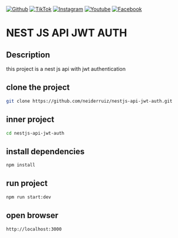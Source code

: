 [![Github](https://img.shields.io/badge/-GitHub-000?style=flat&logo=Github&logoColor=white)](http://github.com/neiderruiz)
[![TikTok](https://img.shields.io/badge/-TikTok-000?style=flat&logo=Tiktok&logoColor=white)](https://www.tiktok.com/@neiderruiz_)
[![Instagram](https://img.shields.io/badge/-Instagram-%23E4405F?style=flat&logo=Instagram&logoColor=white)](https://www.instagram.com/neiderruiz_/)
[![Youtube](https://img.shields.io/badge/-YouTube-FF0000?style=flat&logo=YouTube&logoColor=white)](https://www.youtube.com/@neiderruiz)
[![Facebook](https://img.shields.io/badge/-FaceBook-3b5998?style=flat&logo=FaceBook&logoColor=white)](https://www.facebook.com/neiderruizzz)

# NEST JS API JWT AUTH

## Description

this project is a nest js api with jwt authentication


## clone the project

```bash
git clone https://github.com/neiderruiz/nestjs-api-jwt-auth.git
```

## inner project

```bash
cd nestjs-api-jwt-auth
```

## install dependencies

```bash
npm install
```

## run project

```bash
npm run start:dev
```

## open browser

```bash
http://localhost:3000
```